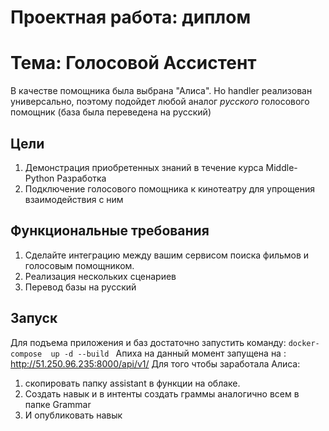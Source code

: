 # Проектная работа: диплом
# Тема: Голосовой Ассистент

В качестве помощника была выбрана "Алиса". Но handler реализован универсально, поэтому подойдет любой аналог _русского_ голосового помощник (база была переведена на русский)

## Цели
1. Демонстрация приобретенных знаний в течение курса Middle-Python Разработка
2. Подключение голосового помощника к кинотеатру для упрощения взаимодействия с ним

## Функциональные требования
1. Сделайте интеграцию между вашим сервисом поиска фильмов и голосовым помощником.
2. Реализация нескольких сценариев
3. Перевод базы на русский

## Запуск 

Для подъема приложения и баз достаточно запустить команду: 
 `docker-compose  up -d --build `
Апиха на данный момент запущена на : http://51.250.96.235:8000/api/v1/
Для того чтобы заработала Алиса:
1. скопировать папку assistant в функции на облаке. 
2. Создать навык и в интенты создать граммы аналогично всем в папке Grammar 
3. И опубликовать навык

